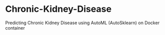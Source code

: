 # Chronic-Kidney-Disease
Predicting Chronic Kidney Disease using AutoML (AutoSklearn) on Docker container
